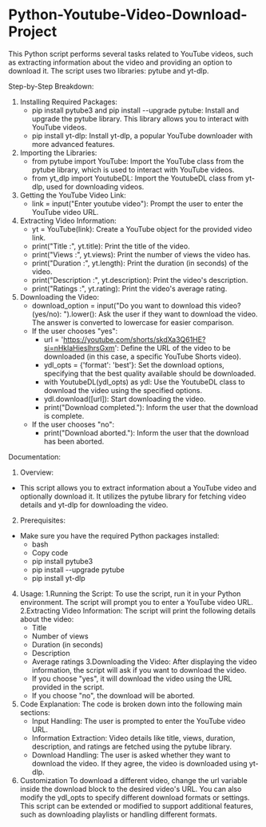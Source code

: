# Python-Youtube-Video-Download-Project

This Python script performs several tasks related to YouTube videos, such as extracting information about the video and providing an option to download it. The script uses two libraries: pytube and yt-dlp.

Step-by-Step Breakdown: 
1. Installing Required Packages:
    * pip install pytube3 and pip install --upgrade pytube: Install and upgrade the pytube library. This library allows you to interact with YouTube videos.
    * pip install yt-dlp: Install yt-dlp, a popular YouTube downloader with more advanced features.
2. Importing the Libraries:
    * from pytube import YouTube: Import the YouTube class from the pytube library, which is used to interact with YouTube videos.
    * from yt_dlp import YoutubeDL: Import the YoutubeDL class from yt-dlp, used for downloading videos.
3. Getting the YouTube Video Link:
    * link = input("Enter youtube video"): Prompt the user to enter the YouTube video URL.
4. Extracting Video Information:
    * yt = YouTube(link): Create a YouTube object for the provided video link.
    * print("Title :", yt.title): Print the title of the video.
    * print("Views :", yt.views): Print the number of views the video has.
    * print("Duration :", yt.length): Print the duration (in seconds) of the video.
    * print("Description :", yt.description): Print the video's description.
    * print("Ratings :", yt.rating): Print the video's average rating.
5. Downloading the Video:
    * download_option = input("Do you want to download this video? (yes/no): ").lower(): Ask the user if they want to download the video. The answer is converted to lowercase for easier comparison.
    * If the user chooses "yes":
      * url = 'https://youtube.com/shorts/skdXa3Q61HE?si=nHklaHieslhrsGxm': Define the URL of the video to be downloaded (in this case, a specific YouTube Shorts video).
      * ydl_opts = {'format': 'best'}: Set the download options, specifying that the best quality available should be downloaded.
      * with YoutubeDL(ydl_opts) as ydl: Use the YoutubeDL class to download the video using the specified options.
      * ydl.download([url]): Start downloading the video.
      * print("Download completed."): Inform the user that the download is complete.
    * If the user chooses "no":
      * print("Download aborted."): Inform the user that the download has been aborted.

Documentation:
1. Overview:
* This script allows you to extract information about a YouTube video and optionally download it. It utilizes the pytube library for fetching video details and yt-dlp for downloading the video.
2. Prerequisites:
* Make sure you have the required Python packages installed:
   * bash
   * Copy code
   * pip install pytube3
   * pip install --upgrade pytube
   * pip install yt-dlp
4. Usage:
    1.Running the Script:
     To use the script, run it in your Python environment. The script will prompt you to enter a YouTube video URL.
    2.Extracting Video Information:
     The script will print the following details about the video:
      * Title
      * Number of views
      * Duration (in seconds)
      * Description
      * Average ratings
    3.Downloading the Video:
     After displaying the video information, the script will ask if you want to download the video.
     * If you choose "yes", it will download the video using the URL provided in the script.
     * If you choose "no", the download will be aborted.
5. Code Explanation:
The code is broken down into the following main sections:
    * Input Handling: The user is prompted to enter the YouTube video URL.
    * Information Extraction: Video details like title, views, duration, description, and ratings are fetched using the pytube library.
    * Download Handling: The user is asked whether they want to download the video. If they agree, the video is downloaded using yt-dlp.
6. Customization
To download a different video, change the url variable inside the download block to the desired video's URL. You can also modify the ydl_opts to specify different download formats or settings.
This script can be extended or modified to support additional features, such as downloading playlists or handling different formats.
